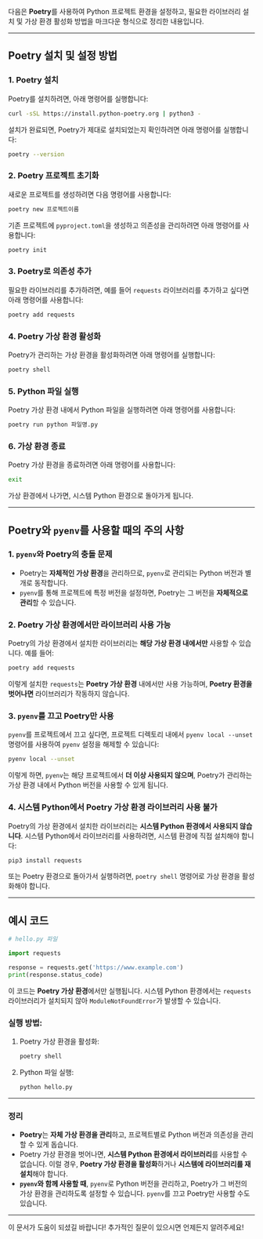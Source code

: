 다음은 **Poetry**를 사용하여 Python 프로젝트 환경을 설정하고, 필요한 라이브러리 설치 및 가상 환경 활성화 방법을 마크다운 형식으로 정리한 내용입니다.

---

## Poetry 설치 및 설정 방법

### 1. Poetry 설치

Poetry를 설치하려면, 아래 명령어를 실행합니다:

```bash
curl -sSL https://install.python-poetry.org | python3 -
```

설치가 완료되면, Poetry가 제대로 설치되었는지 확인하려면 아래 명령어를 실행합니다:

```bash
poetry --version
```

### 2. Poetry 프로젝트 초기화

새로운 프로젝트를 생성하려면 다음 명령어를 사용합니다:

```bash
poetry new 프로젝트이름
```

기존 프로젝트에 `pyproject.toml`을 생성하고 의존성을 관리하려면 아래 명령어를 사용합니다:

```bash
poetry init
```

### 3. Poetry로 의존성 추가

필요한 라이브러리를 추가하려면, 예를 들어 `requests` 라이브러리를 추가하고 싶다면 아래 명령어를 사용합니다:

```bash
poetry add requests
```

### 4. Poetry 가상 환경 활성화

Poetry가 관리하는 가상 환경을 활성화하려면 아래 명령어를 실행합니다:

```bash
poetry shell
```

### 5. Python 파일 실행

Poetry 가상 환경 내에서 Python 파일을 실행하려면 아래 명령어를 사용합니다:

```bash
poetry run python 파일명.py
```

### 6. 가상 환경 종료

Poetry 가상 환경을 종료하려면 아래 명령어를 사용합니다:

```bash
exit
```

가상 환경에서 나가면, 시스템 Python 환경으로 돌아가게 됩니다.

---

## Poetry와 `pyenv`를 사용할 때의 주의 사항

### 1. `pyenv`와 Poetry의 충돌 문제

- Poetry는 **자체적인 가상 환경**을 관리하므로, `pyenv`로 관리되는 Python 버전과 별개로 동작합니다.
- `pyenv`를 통해 프로젝트에 특정 버전을 설정하면, Poetry는 그 버전을 **자체적으로 관리**할 수 있습니다.

### 2. Poetry 가상 환경에서만 라이브러리 사용 가능

Poetry의 가상 환경에서 설치한 라이브러리는 **해당 가상 환경 내에서만** 사용할 수 있습니다. 예를 들어:

```bash
poetry add requests
```

이렇게 설치한 `requests`는 **Poetry 가상 환경** 내에서만 사용 가능하며, **Poetry 환경을 벗어나면** 라이브러리가 작동하지 않습니다.

### 3. `pyenv`를 끄고 Poetry만 사용

`pyenv`를 프로젝트에서 끄고 싶다면, 프로젝트 디렉토리 내에서 `pyenv local --unset` 명령어를 사용하여 `pyenv` 설정을 해제할 수 있습니다:

```bash
pyenv local --unset
```

이렇게 하면, `pyenv`는 해당 프로젝트에서 **더 이상 사용되지 않으며**, Poetry가 관리하는 가상 환경 내에서 Python 버전을 사용할 수 있게 됩니다.

### 4. 시스템 Python에서 Poetry 가상 환경 라이브러리 사용 불가

Poetry의 가상 환경에서 설치한 라이브러리는 **시스템 Python 환경에서 사용되지 않습니다**. 시스템 Python에서 라이브러리를 사용하려면, 시스템 환경에 직접 설치해야 합니다:

```bash
pip3 install requests
```

또는 Poetry 환경으로 돌아가서 실행하려면, `poetry shell` 명령어로 가상 환경을 활성화해야 합니다.

---

## 예시 코드

```python
# hello.py 파일

import requests

response = requests.get('https://www.example.com')
print(response.status_code)
```

이 코드는 **Poetry 가상 환경**에서만 실행됩니다. 시스템 Python 환경에서는 `requests` 라이브러리가 설치되지 않아 `ModuleNotFoundError`가 발생할 수 있습니다.

### 실행 방법:
1. Poetry 가상 환경을 활성화:

   ```bash
   poetry shell
   ```

2. Python 파일 실행:

   ```bash
   python hello.py
   ```

---

### 정리

- **Poetry**는 **자체 가상 환경을 관리**하고, 프로젝트별로 Python 버전과 의존성을 관리할 수 있게 돕습니다.
- Poetry 가상 환경을 벗어나면, **시스템 Python 환경에서 라이브러리**를 사용할 수 없습니다. 이럴 경우, **Poetry 가상 환경을 활성화**하거나 **시스템에 라이브러리를 재설치**해야 합니다.
- **`pyenv`와 함께 사용할 때**, `pyenv`로 Python 버전을 관리하고, Poetry가 그 버전의 가상 환경을 관리하도록 설정할 수 있습니다. `pyenv`를 끄고 Poetry만 사용할 수도 있습니다.

---

이 문서가 도움이 되셨길 바랍니다! 추가적인 질문이 있으시면 언제든지 알려주세요!